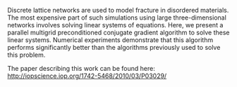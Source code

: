 Discrete lattice networks are used to model fracture in disordered materials. The most expensive part of such simulations using large three-dimensional networks involves solving  linear systems of equations. Here, we present a parallel multigrid
preconditioned conjugate gradient algorithm to solve these linear systems.
Numerical experiments demonstrate that this algorithm performs significantly
better than the algorithms previously used to solve this problem.

The paper describing this work can be found here: http://iopscience.iop.org/1742-5468/2010/03/P03029/